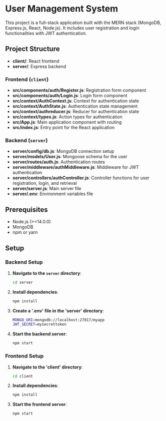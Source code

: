 # User Management System

This project is a full-stack application built with the MERN stack (MongoDB, Express.js, React, Node.js). It includes user registration and login functionalities with JWT authentication.

## Project Structure

- **client/**: React frontend
- **server/**: Express backend

### Frontend (`client`)

- **src/components/auth/Register.js**: Registration form component
- **src/components/auth/Login.js**: Login form component
- **src/context/AuthContext.js**: Context for authentication state
- **src/context/AuthState.js**: Authentication state management
- **src/context/authreducer.js**: Reducer for authentication state
- **src/context/types.js**: Action types for authentication
- **src/App.js**: Main application component with routing
- **src/index.js**: Entry point for the React application

### Backend (`server`)

- **server/config/db.js**: MongoDB connection setup
- **server/models/User.js**: Mongoose schema for the user
- **server/routes/auth.js**: Authentication routes
- **server/middleware/authMiddleware.js**: Middleware for JWT authentication
- **server/controllers/authController.js**: Controller functions for user registration, login, and retrieval
- **server/server.js**: Main server file
- **server/.env**: Environment variables file

## Prerequisites

- Node.js (>=14.0.0)
- MongoDB
- npm or yarn

## Setup

### Backend Setup

1. **Navigate to the `server` directory**:
   ```bash
   cd server
2. **Install dependencies**:
   ```bash
   npm install
4. **Create a '.env' file in the 'server' directory**:
   ```bash
   MONGO_URI=mongodb://localhost:27017/myapp
   JWT_SECRET=mysecrettoken
6. **Start the backend server**:
   ```bash
   npm start

### Frontend Setup

1. **Navigate to the 'client' directory**:
   ```bash
   cd client
3. **Install dependencies**:
   ```bash
   npm install
5. **Start the frontend server**:
   ```bash
   npm start

